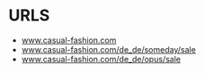 # URLS
- www.casual-fashion.com
- www.casual-fashion.com/de_de/someday/sale
- www.casual-fashion.com/de_de/opus/sale